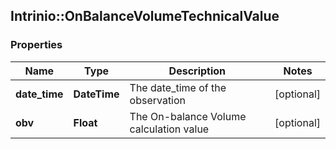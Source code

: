 ## Intrinio::OnBalanceVolumeTechnicalValue

### Properties
Name | Type | Description | Notes
------------ | ------------- | ------------- | -------------
**date_time** | **DateTime** | The date_time of the observation | [optional] 
**obv** | **Float** | The On-balance Volume calculation value | [optional] 


